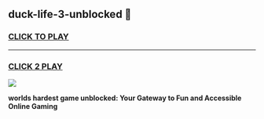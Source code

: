 
## duck-life-3-unblocked 👋
<h3>
<a href="https://premium.freeplayer.one?title=duck-life-3-unblocked&ref=14F">CLICK TO PLAY</a></h3>
<hr>

<h3>
<a href="https://premium.freeplayer.one?title=duck-life-3-unblocked&ref=14F">CLICK 2 PLAY</a>
  
</h3>

<a href="https://premium.freeplayer.one?title=duck-life-3-unblocked&ref=12F/"><img src="https://clearcache.store/games.png"></a>


**worlds hardest game unblocked: Your Gateway to Fun and Accessible Online Gaming**
